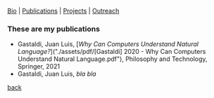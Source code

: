 [Bio](./another-page.html) | [Publications](./publications.html) | [Projects](./publications.html) | [Outreach](./publications.html)

### These are my publications

- Gastaldi, Juan Luis, [_Why Can Computers Understand Natural Language?_]("./assets/pdf/[Gastaldi] 2020 - Why Can Computers Understand Natural Language.pdf"), Philosophy and Technology, Springer, 2021
- Gastaldi, Juan Luis, _bla bla_

[back](./)
